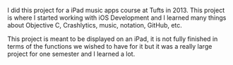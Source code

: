 I did this project for a iPad music apps course at Tufts in 2013.
This project is where I started working with iOS Development and I learned many things about Objective C, Crashlytics, music, notation, GitHub, etc.

This project is meant to be displayed on an iPad, it is not fully finished in terms of the functions we wished to have for it but it was a really large project for one semester and I learned a lot.
